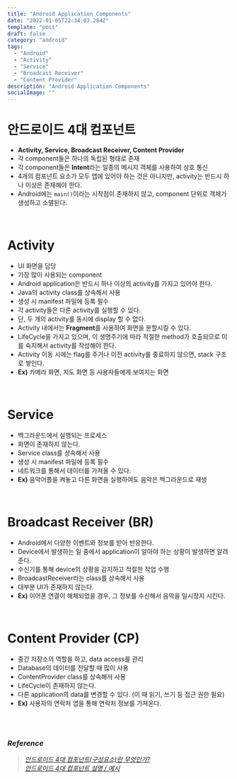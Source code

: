 ```yaml
---
title: "Android Application Components"
date: "2022-01-05T22:34:03.284Z"
template: "post"
draft: false
category: "android"
tags:
  - "Android"
  - "Activity"
  - "Service"
  - "Broadcast Receiver"
  - "Content Provider"
description: "Android Application Components"
socialImage: ""
---
```


# 안드로이드 4대 컴포넌트

- **Activity, Service, Broadcast Receiver, Content Provider**
- 각 component들은 하나의 독립된 형태로 존재
- 각 component들은 **Intent**라는 일종의 메시지 객체를 사용하여 상호 통신
- 4개의 컴포넌트 요소가 모두 앱에 있어야 하는 것은 아니지만, activity는 반드시 하나 이상은 존재해야 한다.
- Android에는 `main()`이라는 시작점이 존재하지 않고, component 단위로 객체가 생성하고 소멸된다.

<br>

# Activity

- UI 화면을 담당
- 가장 많이 사용되는 component
- Android application은 반드시 하나 이상의 activity를 가지고 있어야 한다.
- Java의 activity class를 상속해서 사용
- 생성 시 manifest 파일에 등록 필수
- 각 activity들은 다른 activity를 실행할 수 있다.
- 단, 두 개의 activity를 동시에 display 할 수 없다.
- Activity 내에서는 **Fragment**를 사용하여 화면을 분할시킬 수 있다.
- LifeCycle을 가지고 있으며, 이 생명주기에 따라 적절한 method가 호출되므로 이를 숙지해서 activity를 작성해야 한다.
- Activity 이동 시에는 flag를 주거나 이전 activity를 종료하지 않으면, stack 구조로 쌓인다.
- **Ex)** 카메라 화면, 지도 화면 등 사용자들에게 보여지는 화면

<br>

# Service

- 백그라운드에서 실행되는 프로세스
- 화면이 존재하지 않는다.
- Service class를 상속해서 사용
- 생성 시 manifest 파일에 등록 필수
- 네트워크를 통해서 데이터를 가져올 수 있다.
- **Ex)** 음악어플을 켜놓고 다른 화면을 실행하여도 음악은 백그라운드로 재생

<br>

# Broadcast Receiver (BR)

- Android에서 다양한 이벤트와 정보를 받아 반응한다.
- Device에서 발생하는 일 중에서 application이 알아야 하는 상황이 발생하면 알려준다.
- 수신기를 통해 device의 상황을 감지하고 적절한 작업 수행
- BroadcastReceiver라는 class를 상속해서 사용
- 대부분 UI가 존재하지 않는다.
- **Ex)** 이어폰 연결이 해체되었을 경우, 그 정보를 수신해서 음악을 일시정지 시킨다.

<br>

# Content Provider (CP)

- 중간 저장소의 역할을 하고, data access를 관리
- Database의 데이터를 전달할 때 많이 사용
- ContentProvider class를 상속해서 사용
- LifeCycle이 존재하지 않는다.
- 다른 application의 data를 변경할 수 있다. (이 때 읽기, 쓰기 등 접근 권한 필요)
- **Ex)** 사용자의 연락처 앱을 통해 연락처 정보를 가져온다.


<br>
<br>

### _Reference_ 
>[_안드로이드 4대 컴포넌트(구성요소)란 무엇인가?_](https://coding-factory.tistory.com/205)  
>[_안드로이드 4대 컴포넌트 설명 / 예시_](https://taewooblog.tistory.com/114)
